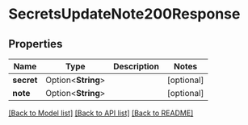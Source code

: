 # SecretsUpdateNote200Response

## Properties

Name | Type | Description | Notes
------------ | ------------- | ------------- | -------------
**secret** | Option<**String**> |  | [optional]
**note** | Option<**String**> |  | [optional]

[[Back to Model list]](../README.md#documentation-for-models) [[Back to API list]](../README.md#documentation-for-api-endpoints) [[Back to README]](../README.md)


